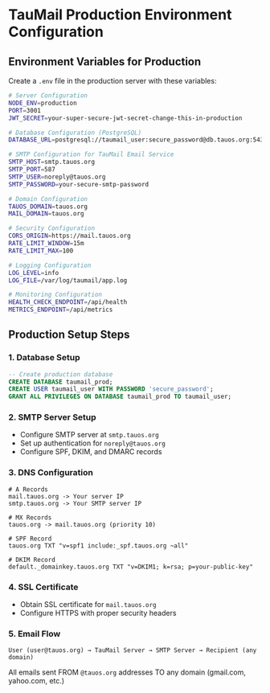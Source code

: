# TauMail Production Environment Configuration

## Environment Variables for Production

Create a `.env` file in the production server with these variables:

```bash
# Server Configuration
NODE_ENV=production
PORT=3001
JWT_SECRET=your-super-secure-jwt-secret-change-this-in-production

# Database Configuration (PostgreSQL)
DATABASE_URL=postgresql://taumail_user:secure_password@db.tauos.org:5432/taumail_prod

# SMTP Configuration for TauMail Email Service
SMTP_HOST=smtp.tauos.org
SMTP_PORT=587
SMTP_USER=noreply@tauos.org
SMTP_PASSWORD=your-secure-smtp-password

# Domain Configuration
TAUOS_DOMAIN=tauos.org
MAIL_DOMAIN=tauos.org

# Security Configuration
CORS_ORIGIN=https://mail.tauos.org
RATE_LIMIT_WINDOW=15m
RATE_LIMIT_MAX=100

# Logging Configuration
LOG_LEVEL=info
LOG_FILE=/var/log/taumail/app.log

# Monitoring Configuration
HEALTH_CHECK_ENDPOINT=/api/health
METRICS_ENDPOINT=/api/metrics
```

## Production Setup Steps

### 1. Database Setup
```sql
-- Create production database
CREATE DATABASE taumail_prod;
CREATE USER taumail_user WITH PASSWORD 'secure_password';
GRANT ALL PRIVILEGES ON DATABASE taumail_prod TO taumail_user;
```

### 2. SMTP Server Setup
- Configure SMTP server at `smtp.tauos.org`
- Set up authentication for `noreply@tauos.org`
- Configure SPF, DKIM, and DMARC records

### 3. DNS Configuration
```
# A Records
mail.tauos.org -> Your server IP
smtp.tauos.org -> Your SMTP server IP

# MX Records
tauos.org -> mail.tauos.org (priority 10)

# SPF Record
tauos.org TXT "v=spf1 include:_spf.tauos.org ~all"

# DKIM Record
default._domainkey.tauos.org TXT "v=DKIM1; k=rsa; p=your-public-key"
```

### 4. SSL Certificate
- Obtain SSL certificate for `mail.tauos.org`
- Configure HTTPS with proper security headers

### 5. Email Flow
```
User (user@tauos.org) → TauMail Server → SMTP Server → Recipient (any domain)
```

All emails sent FROM `@tauos.org` addresses TO any domain (gmail.com, yahoo.com, etc.) 